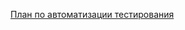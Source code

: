 [План по автоматизации тестирования](https://github.com/Perepadin/MyDiplomQA/tree/master/documentation)